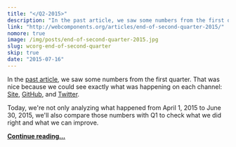 ```yaml
---
title: "</Q2-2015>"
description: "In the past article, we saw some numbers from the first quarter. That was nice because we could see exactly what was happening on each channel: Site, GitHub, and Twitter."
link: "http://webcomponents.org/articles/end-of-second-quarter-2015/"
nomore: true
image: /img/posts/end-of-second-quarter-2015.jpg
slug: wcorg-end-of-second-quarter
skip: true
date: "2015-07-16"
---
```


In the [past article](http://webcomponents.org/articles/end-of-first-quarter-2015), we saw some numbers from the first quarter. That was nice because we could see exactly what was happening on each channel: [Site](http://webcomponents.org/), [GitHub](https://github.com/webcomponents/webcomponents.github.io), and [Twitter](https://twitter.com/web_components/).

Today, we're not only analyzing what happened from April 1, 2015 to June 30, 2015, we'll also compare those numbers with Q1 to check what we did right and what we can improve.

**[Continue reading…](http://webcomponents.org/articles/end-of-second-quarter-2015/)**
